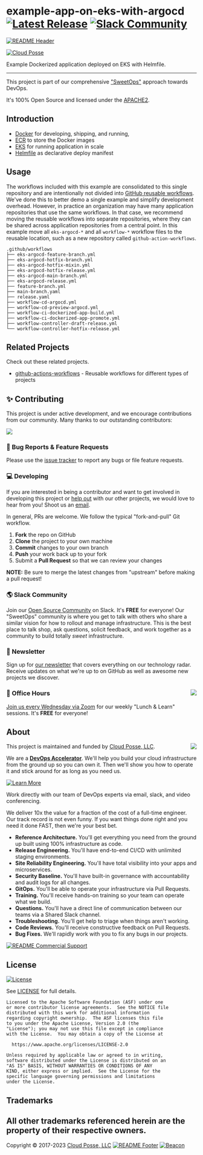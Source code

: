 
<!-- markdownlint-disable -->
# example-app-on-eks-with-argocd [![Latest Release](https://img.shields.io/github/release/cloudposse/example-app-on-eks.svg)](https://github.com/cloudposse/example-app-on-eks/releases/latest) [![Slack Community](https://slack.cloudposse.com/badge.svg)](https://slack.cloudposse.com)
<!-- markdownlint-restore -->

[![README Header][readme_header_img]][readme_header_link]

[![Cloud Posse][logo]](https://cpco.io/homepage)

<!--




  ** DO NOT EDIT THIS FILE
  **
  ** This file was automatically generated by the `build-harness`.
  ** 1) Make all changes to `README.yaml`
  ** 2) Run `make init` (you only need to do this once)
  ** 3) Run`make readme` to rebuild this file.
  **
  ** (We maintain HUNDREDS of open source projects. This is how we maintain our sanity.)
  **





-->

Example Dockerized application deployed on EKS with Helmfile.

---

This project is part of our comprehensive ["SweetOps"](https://cpco.io/sweetops) approach towards DevOps.


It's 100% Open Source and licensed under the [APACHE2](LICENSE).












## Introduction

* [Docker](https://docs.docker.com/engine/reference/builder/) for developing, shipping, and running,
* [ECR](https://aws.amazon.com/ecr/) to store the Docker images
* [EKS](https://aws.amazon.com/eks) for running application in scale
* [Helmfile](https://github.com/roboll/helmfile) as declarative deploy manifest



## Usage



The workflows included with this example are consolidated to this single repository and are intentionally not divided into [GitHub reusable workflows](https://docs.github.com/en/actions/using-workflows/reusing-workflows). We've done this to better demo a single example and simplify development overhead. However, in practice an organization may have many application repositories that use the same workflows. In that case, we recommend moving the reusable workflows into separate repositories, where they can be shared across application repositories from a central point. In this example move all `eks-argocd-*` and all `workflow-*` workflow files to the reusable location, such as a new repository called `github-action-workflows`.

```console
.github/workflows
├── eks-argocd-feature-branch.yml
├── eks-argocd-hotfix-branch.yml
├── eks-argocd-hotfix-mixin.yml
├── eks-argocd-hotfix-release.yml
├── eks-argocd-main-branch.yml
├── eks-argocd-release.yml
├── feature-branch.yml
├── main-branch.yaml
├── release.yaml
├── workflow-cd-argocd.yml
├── workflow-cd-preview-argocd.yml
├── workflow-ci-dockerized-app-build.yml
├── workflow-ci-dockerized-app-promote.yml
├── workflow-controller-draft-release.yml
└── workflow-controller-hotfix-release.yml
```







## Related Projects

Check out these related projects.

- [github-actions-workflows](https://github.com/cloudposse/github-actions-workflows) - Reusable workflows for different types of projects

## ✨ Contributing

This project is under active development, and we encourage contributions from our community. 
Many thanks to our outstanding contributors:

<a href="https://github.com/cloudposse/example-app-on-eks-with-argocd/graphs/contributors">
  <img src="https://contrib.rocks/image?repo=cloudposse/example-app-on-eks-with-argocd&max=24" />
</a>

### 🐛 Bug Reports & Feature Requests

Please use the [issue tracker](https://github.com/cloudposse/example-app-on-eks-with-argocd/issues) to report any bugs or file feature requests.

### 💻 Developing

If you are interested in being a contributor and want to get involved in developing this project or [help out](https://cpco.io/help-out) with our other projects, we would love to hear from you! Shoot us an [email][email].

In general, PRs are welcome. We follow the typical "fork-and-pull" Git workflow.

 1. **Fork** the repo on GitHub
 2. **Clone** the project to your own machine
 3. **Commit** changes to your own branch
 4. **Push** your work back up to your fork
 5. Submit a **Pull Request** so that we can review your changes

**NOTE:** Be sure to merge the latest changes from "upstream" before making a pull request!

### 🌎 Slack Community

Join our [Open Source Community][slack] on Slack. It's **FREE** for everyone! Our "SweetOps" community is where you get to talk with others who share a similar vision for how to rollout and manage infrastructure. This is the best place to talk shop, ask questions, solicit feedback, and work together as a community to build totally *sweet* infrastructure.

### 📰 Newsletter

Sign up for [our newsletter][newsletter] that covers everything on our technology radar.  Receive updates on what we're up to on GitHub as well as awesome new projects we discover.

### 📆 Office Hours <img src="https://img.cloudposse.com/fit-in/200x200/https://cloudposse.com/wp-content/uploads/2019/08/Powered-by-Zoom.png" align="right" />

[Join us every Wednesday via Zoom][office_hours] for our weekly "Lunch & Learn" sessions. It's **FREE** for everyone!

## About 

This project is maintained and funded by [Cloud Posse, LLC][website]. 
<a href="https://cpco.io/homepage"><img src="https://cloudposse.com/logo-300x69.svg" align="right" /></a>

We are a [**DevOps Accelerator**][commercial_support]. We'll help you build your cloud infrastructure from the ground up so you can own it. Then we'll show you how to operate it and stick around for as long as you need us.

[![Learn More](https://img.shields.io/badge/learn%20more-success.svg?style=for-the-badge)][commercial_support]

Work directly with our team of DevOps experts via email, slack, and video conferencing.

We deliver 10x the value for a fraction of the cost of a full-time engineer. Our track record is not even funny. If you want things done right and you need it done FAST, then we're your best bet.

- **Reference Architecture.** You'll get everything you need from the ground up built using 100% infrastructure as code.
- **Release Engineering.** You'll have end-to-end CI/CD with unlimited staging environments.
- **Site Reliability Engineering.** You'll have total visibility into your apps and microservices.
- **Security Baseline.** You'll have built-in governance with accountability and audit logs for all changes.
- **GitOps.** You'll be able to operate your infrastructure via Pull Requests.
- **Training.** You'll receive hands-on training so your team can operate what we build.
- **Questions.** You'll have a direct line of communication between our teams via a Shared Slack channel.
- **Troubleshooting.** You'll get help to triage when things aren't working.
- **Code Reviews.** You'll receive constructive feedback on Pull Requests.
- **Bug Fixes.** We'll rapidly work with you to fix any bugs in our projects.

[![README Commercial Support][readme_commercial_support_img]][readme_commercial_support_link]
## License

[![License](https://img.shields.io/badge/License-Apache%202.0-blue.svg)](https://opensource.org/licenses/Apache-2.0)

See [LICENSE](LICENSE) for full details.

```text
Licensed to the Apache Software Foundation (ASF) under one
or more contributor license agreements.  See the NOTICE file
distributed with this work for additional information
regarding copyright ownership.  The ASF licenses this file
to you under the Apache License, Version 2.0 (the
"License"); you may not use this file except in compliance
with the License.  You may obtain a copy of the License at

  https://www.apache.org/licenses/LICENSE-2.0

Unless required by applicable law or agreed to in writing,
software distributed under the License is distributed on an
"AS IS" BASIS, WITHOUT WARRANTIES OR CONDITIONS OF ANY
KIND, either express or implied.  See the License for the
specific language governing permissions and limitations
under the License.
```

## Trademarks

All other trademarks referenced herein are the property of their respective owners.
---
Copyright © 2017-2023 [Cloud Posse, LLC](https://cpco.io/copyright)
[![README Footer][readme_footer_img]][readme_footer_link]
[![Beacon][beacon]][website]
<!-- markdownlint-disable -->
  [logo]: https://cloudposse.com/logo-300x69.svg
  [docs]: https://cpco.io/docs?utm_source=github&utm_medium=readme&utm_campaign=cloudposse/example-app-on-eks-with-argocd&utm_content=docs
  [website]: https://cpco.io/homepage?utm_source=github&utm_medium=readme&utm_campaign=cloudposse/example-app-on-eks-with-argocd&utm_content=website
  [github]: https://cpco.io/github?utm_source=github&utm_medium=readme&utm_campaign=cloudposse/example-app-on-eks-with-argocd&utm_content=github
  [jobs]: https://cpco.io/jobs?utm_source=github&utm_medium=readme&utm_campaign=cloudposse/example-app-on-eks-with-argocd&utm_content=jobs
  [hire]: https://cpco.io/hire?utm_source=github&utm_medium=readme&utm_campaign=cloudposse/example-app-on-eks-with-argocd&utm_content=hire
  [slack]: https://cpco.io/slack?utm_source=github&utm_medium=readme&utm_campaign=cloudposse/example-app-on-eks-with-argocd&utm_content=slack
  [twitter]: https://cpco.io/twitter?utm_source=github&utm_medium=readme&utm_campaign=cloudposse/example-app-on-eks-with-argocd&utm_content=twitter
  [office_hours]: https://cloudposse.com/office-hours?utm_source=github&utm_medium=readme&utm_campaign=cloudposse/example-app-on-eks-with-argocd&utm_content=office_hours
  [newsletter]: https://cpco.io/newsletter?utm_source=github&utm_medium=readme&utm_campaign=cloudposse/example-app-on-eks-with-argocd&utm_content=newsletter
  [email]: https://cpco.io/email?utm_source=github&utm_medium=readme&utm_campaign=cloudposse/example-app-on-eks-with-argocd&utm_content=email
  [commercial_support]: https://cpco.io/commercial-support?utm_source=github&utm_medium=readme&utm_campaign=cloudposse/example-app-on-eks-with-argocd&utm_content=commercial_support
  [we_love_open_source]: https://cpco.io/we-love-open-source?utm_source=github&utm_medium=readme&utm_campaign=cloudposse/example-app-on-eks-with-argocd&utm_content=we_love_open_source
  [terraform_modules]: https://cpco.io/terraform-modules?utm_source=github&utm_medium=readme&utm_campaign=cloudposse/example-app-on-eks-with-argocd&utm_content=terraform_modules
  [readme_header_img]: https://cloudposse.com/readme/header/img
  [readme_header_link]: https://cloudposse.com/readme/header/link?utm_source=github&utm_medium=readme&utm_campaign=cloudposse/example-app-on-eks-with-argocd&utm_content=readme_header_link
  [readme_footer_img]: https://cloudposse.com/readme/footer/img
  [readme_footer_link]: https://cloudposse.com/readme/footer/link?utm_source=github&utm_medium=readme&utm_campaign=cloudposse/example-app-on-eks-with-argocd&utm_content=readme_footer_link
  [readme_commercial_support_img]: https://cloudposse.com/readme/commercial-support/img
  [readme_commercial_support_link]: https://cloudposse.com/readme/commercial-support/link?utm_source=github&utm_medium=readme&utm_campaign=cloudposse/example-app-on-eks-with-argocd&utm_content=readme_commercial_support_link
  [beacon]: https://ga-beacon.cloudposse.com/UA-76589703-4/cloudposse/example-app-on-eks-with-argocd?pixel&cs=github&cm=readme&an=example-app-on-eks-with-argocd
<!-- markdownlint-restore -->
